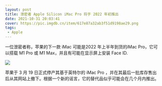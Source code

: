 ```yaml
---
layout: post
title: 泄密者 Apple Silicon iMac Pro 将于 2022 年初推出
date: 2021-10-31 20:03:41
cover: https://pic.imgdb.cn/item/617e87a32ab3f51d9198ae29.png
tags:
 - Apple
---
```


一位泄密者称，苹果的下一款 iMac 可能是2022 年上半年到货的iMac Pro，它可以搭载 M1 Pro 或 M1 Max，并且有可能在显示屏上安装 Face ID.

![](https://pic.imgdb.cn/item/617e86ea2ab3f51d9197f225.jpg)

苹果于 3 月 19 日正式停产其基于英特尔的 iMac Pro ，并在其最后一批库存售出后从其网站上撤下。根据一个新的谣言，它的替代品似乎可能会在几个月内推出。

